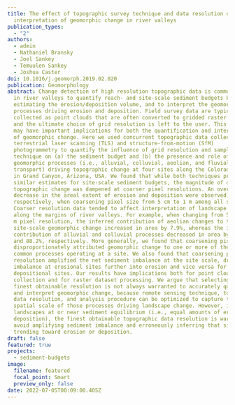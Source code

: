 ```yaml
---
title: The effect of topographic survey technique and data resolution on the
  interpretation of geomorphic change in river valleys
publication_types:
  - "2"
authors:
  - admin
  - Nathaniel Bransky
  - Joel Sankey
  - Temuulen Sankey
  - Joshua Caster
doi: 10.1016/j.geomorph.2019.02.020
publication: Geomorphology
abstract: Change detection of high resolution topographic data is commonly used
  in river valleys to quantify reach- and site-scale sediment budgets by
  estimating the erosion/deposition volume, and to interpret the geomorphic
  processes driving erosion and deposition. Field survey data are typically
  collected as point clouds that are often converted to gridded raster datasets
  and the ultimate choice of grid resolution is left to the user. This choice
  may have important implications for both the quantification and interpretation
  of geomorphic change. Here we used concurrent topographic data collected by
  terrestrial laser scanning (TLS) and structure-from-motion (SfM)
  photogrammetry to quantify the influence of grid resolution and sampling
  technique on (a) the sediment budget and (b) the presence and role of
  geomorphic processes (i.e., alluvial, colluvial, aeolian, and fluvial
  transport) driving topographic change at four sites along the Colorado River
  in Grand Canyon, Arizona, USA. We found that while both techniques produced
  similar estimates for site-scale sediment budgets, the magnitude of detected
  topographic change was dampened at coarser pixel resolutions. An overall
  decrease in the areal extent of erosion and deposition were observed,
  respectively, when coarsening pixel size from 5 cm to 1 m among all sites.
  Coarser resolution data tended to affect interpretation of landscape change
  along the margins of river valleys. For example, when changing from 5 cm to 1
  m pixel resolution, the inferred contribution of aeolian changes to total
  site-scale geomorphic change increased in area by 7.9%, whereas the inferred
  contribution of alluvial and colluvial processes decreased in area by 97.9%
  and 88.2%, respectively. More generally, we found that coarsening pixel sizes
  disproportionately attributed geomorphic change to one or more of the most
  common processes operating at a site. We also found that coarsening pixel
  resolution amplified the net sediment imbalance at the site scale, driving the
  imbalance at erosional sites further into erosion and vice versa for
  depositional sites. Our results have implications both for point cloud data
  collection and for raster dataset processing. We argue that selecting the
  finest obtainable resolution is not always warranted to accurately quantify
  and interpret geomorphic change, because remote sensing technique, topographic
  data resolution, and analysis procedure can be optimized to capture the
  spatial scale of those processes driving landscape change. However, in
  landscapes at or near sediment equilibrium (i.e., equal amounts of erosion and
  deposition), the finest obtainable topographic data resolution is warranted to
  avoid amplifying sediment imbalance and erroneously inferring that sites are
  trending toward erosion or deposition.
draft: false
featured: true
projects:
  - sediment-budgets
image:
  filename: featured
  focal_point: Smart
  preview_only: false
date: 2022-07-05T00:09:00.405Z
---
```

